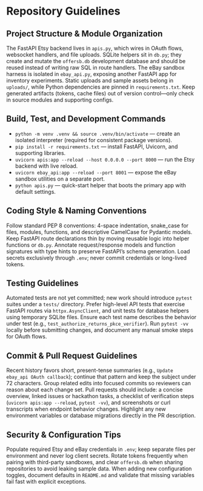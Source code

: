 # Repository Guidelines

## Project Structure & Module Organization
The FastAPI Etsy backend lives in `apis.py`, which wires in OAuth flows, websocket handlers, and file uploads. SQLite helpers sit in `db.py`; they create and mutate the `offersb.db` development database and should be reused instead of writing raw SQL in route handlers. The eBay sandbox harness is isolated in `ebay_api.py`, exposing another FastAPI app for inventory experiments. Static uploads and sample assets belong in `uploads/`, while Python dependencies are pinned in `requirements.txt`. Keep generated artifacts (tokens, cache files) out of version control—only check in source modules and supporting configs.

## Build, Test, and Development Commands
- `python -m venv .venv && source .venv/bin/activate` — create an isolated interpreter (required for consistent package versions).
- `pip install -r requirements.txt` — install FastAPI, Uvicorn, and supporting libraries.
- `uvicorn apis:app --reload --host 0.0.0.0 --port 8000` — run the Etsy backend with live reload.
- `uvicorn ebay_api:app --reload --port 8001` — expose the eBay sandbox utilities on a separate port.
- `python apis.py` — quick-start helper that boots the primary app with default settings.

## Coding Style & Naming Conventions
Follow standard PEP 8 conventions: 4-space indentation, snake_case for files, modules, functions, and descriptive CamelCase for Pydantic models. Keep FastAPI route declarations thin by moving reusable logic into helper functions or `db.py`. Annotate request/response models and function signatures with type hints to preserve FastAPI’s schema generation. Load secrets exclusively through `.env`; never commit credentials or long-lived tokens.

## Testing Guidelines
Automated tests are not yet committed; new work should introduce `pytest` suites under a `tests/` directory. Prefer high-level API tests that exercise FastAPI routes via `httpx.AsyncClient`, and unit tests for database helpers using temporary SQLite files. Ensure each test name describes the behavior under test (e.g., `test_authorize_returns_pkce_verifier`). Run `pytest -vv` locally before submitting changes, and document any manual smoke steps for OAuth flows.

## Commit & Pull Request Guidelines
Recent history favors short, present-tense summaries (e.g., `Update ebay_api OAuth callback`); continue that pattern and keep the subject under 72 characters. Group related edits into focused commits so reviewers can reason about each change set. Pull requests should include: a concise overview, linked issues or hackathon tasks, a checklist of verification steps (`uvicorn apis:app --reload`, `pytest -vv`), and screenshots or curl transcripts when endpoint behavior changes. Highlight any new environment variables or database migrations directly in the PR description.

## Security & Configuration Tips
Populate required Etsy and eBay credentials in `.env`; keep separate files per environment and never log client secrets. Rotate tokens frequently when pairing with third-party sandboxes, and clear `offersb.db` when sharing repositories to avoid leaking sample data. When adding new configuration toggles, document defaults in `README.md` and validate that missing variables fail fast with explicit exceptions.
